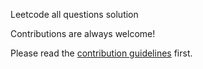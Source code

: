 Leetcode all questions solution

Contributions are always welcome! 

Please read the [contribution guidelines](guidelines.md) first.